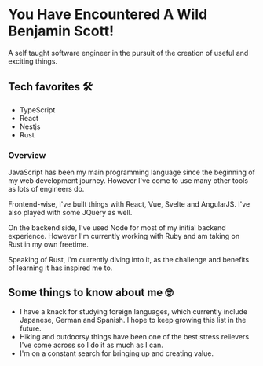 # You Have Encountered A Wild Benjamin Scott!

A self taught software engineer in the pursuit of the creation of useful and exciting things.

## Tech favorites 🛠

- TypeScript
- React
- Nestjs
- Rust

### Overview

JavaScript has been my main programming language since the beginning of my web development journey. However I've come to use many other tools as lots of engineers do. 

Frontend-wise, I've built things with React, Vue, Svelte and AngularJS. I've also played with some JQuery as well. 

On the backend side, I've used Node for most of my initial backend experience. However I'm currently working with Ruby and am taking on Rust in my own freetime. 

Speaking of Rust, I'm currently diving into it, as the challenge and benefits of learning it has inspired me to.

## Some things to know about me 🤓

- I have a knack for studying foreign languages, which currently include Japanese, German and Spanish. I hope to keep growing this list in the future.
- Hiking and outdoorsy things have been one of the best stress relievers I've come across so I do it as much as I can.
- I'm on a constant search for bringing up and creating value.
